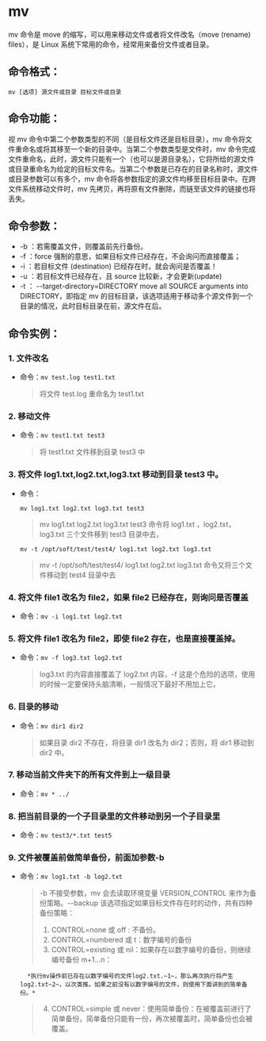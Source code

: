 # mv

mv 命令是 move 的缩写，可以用来移动文件或者将文件改名（move (rename) files），是 Linux 系统下常用的命令，经常用来备份文件或者目录。

## 命令格式：

`mv [选项] 源文件或目录 目标文件或目录`

## 命令功能：

视 mv 命令中第二个参数类型的不同（是目标文件还是目标目录），mv 命令将文件重命名或将其移至一个新的目录中。当第二个参数类型是文件时，mv 命令完成文件重命名，此时，源文件只能有一个（也可以是源目录名），它将所给的源文件或目录重命名为给定的目标文件名。当第二个参数是已存在的目录名称时，源文件或目录参数可以有多个，mv 命令将各参数指定的源文件均移至目标目录中。在跨文件系统移动文件时，mv 先拷贝，再将原有文件删除，而链至该文件的链接也将丢失。

## 命令参数：

- -b ：若需覆盖文件，则覆盖前先行备份。
- -f ：force 强制的意思，如果目标文件已经存在，不会询问而直接覆盖；
- -i ：若目标文件 (destination) 已经存在时，就会询问是否覆盖！
- -u ：若目标文件已经存在，且 source 比较新，才会更新(update)
- -t ： --target-directory=DIRECTORY move all SOURCE arguments into DIRECTORY，即指定 mv 的目标目录，该选项适用于移动多个源文件到一个目录的情况，此时目标目录在前，源文件在后。

## 命令实例：

### 1. 文件改名

- 命令：`mv test.log test1.txt`

  > 将文件 test.log 重命名为 test1.txt

### 2. 移动文件

- 命令：`mv test1.txt test3`

  > 将 test1.txt 文件移到目录 test3 中

### 3. 将文件 log1.txt,log2.txt,log3.txt 移动到目录 test3 中。

- 命令：

  `mv log1.txt log2.txt log3.txt test3`

  > mv log1.txt log2.txt log3.txt test3 命令将 log1.txt ，log2.txt， log3.txt 三个文件移到 test3 目录中去，

  `mv -t /opt/soft/test/test4/ log1.txt log2.txt log3.txt`

  > mv -t /opt/soft/test/test4/ log1.txt log2.txt log3.txt 命令又将三个文件移动到 test4 目录中去

### 4. 将文件 file1 改名为 file2，如果 file2 已经存在，则询问是否覆盖

- 命令：`mv -i log1.txt log2.txt`

### 5. 将文件 file1 改名为 file2，即使 file2 存在，也是直接覆盖掉。

- 命令：`mv -f log3.txt log2.txt`

  > log3.txt 的内容直接覆盖了 log2.txt 内容，-f 这是个危险的选项，使用的时候一定要保持头脑清晰，一般情况下最好不用加上它。

### 6. 目录的移动

- 命令：`mv dir1 dir2`

  > 如果目录 dir2 不存在，将目录 dir1 改名为 dir2；否则，将 dir1 移动到 dir2 中。

### 7. 移动当前文件夹下的所有文件到上一级目录

- 命令：`mv * ../`

### 8. 把当前目录的一个子目录里的文件移动到另一个子目录里

- 命令：`mv test3/*.txt test5`

### 9. 文件被覆盖前做简单备份，前面加参数-b

- 命令：`mv log1.txt -b log2.txt`

  > -b 不接受参数，mv 会去读取环境变量 VERSION_CONTROL 来作为备份策略。--backup 该选项指定如果目标文件存在时的动作，共有四种备份策略：
  >
  > 1.  CONTROL=none 或 off : 不备份。
  > 2.  CONTROL=numbered 或 t：数字编号的备份
  > 3.  CONTROL=existing 或 nil：如果存在以数字编号的备份，则继续编号备份 m+1...n：

        *执行mv操作前已存在以数字编号的文件log2.txt.~1~，那么再次执行将产生log2.txt~2~，以次类推。如果之前没有以数字编号的文件，则使用下面讲到的简单备份。*

  > 4.  CONTROL=simple 或 never：使用简单备份：在被覆盖前进行了简单备份，简单备份只能有一份，再次被覆盖时，简单备份也会被覆盖。
